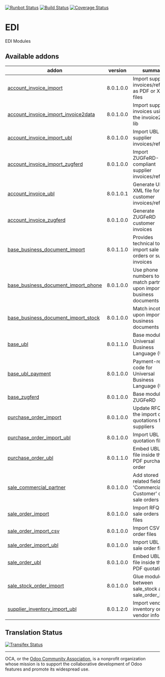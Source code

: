 [![Runbot Status](https://runbot.odoo-community.org/runbot/badge/flat/226/8.0.svg)](https://runbot.odoo-community.org/runbot/repo/github-com-oca-edi-226)
[![Build Status](https://travis-ci.org/OCA/edi.svg?branch=8.0)](https://travis-ci.org/OCA/edi)
[![Coverage Status](https://coveralls.io/repos/OCA/edi/badge.svg?branch=8.0&service=github)](https://coveralls.io/github/OCA/edi?branch=8.0)

# EDI

EDI Modules

[//]: # (addons)

Available addons
----------------
addon | version | summary
--- | --- | ---
[account_invoice_import](account_invoice_import/) | 8.0.1.0.0 | Import supplier invoices/refunds as PDF or XML files
[account_invoice_import_invoice2data](account_invoice_import_invoice2data/) | 8.0.1.0.0 | Import supplier invoices using the invoice2data lib
[account_invoice_import_ubl](account_invoice_import_ubl/) | 8.0.1.0.0 | Import UBL XML supplier invoices/refunds
[account_invoice_import_zugferd](account_invoice_import_zugferd/) | 8.0.1.0.0 | Import ZUGFeRD-compliant supplier invoices/refunds
[account_invoice_ubl](account_invoice_ubl/) | 8.0.1.0.1 | Generate UBL XML file for customer invoices/refunds
[account_invoice_zugferd](account_invoice_zugferd/) | 8.0.1.0.0 | Generate ZUGFeRD customer invoices
[base_business_document_import](base_business_document_import/) | 8.0.1.1.0 | Provides technical tools to import sale orders or supplier invoices
[base_business_document_import_phone](base_business_document_import_phone/) | 8.0.1.0.0 | Use phone numbers to match partners upon import of business documents
[base_business_document_import_stock](base_business_document_import_stock/) | 8.0.1.0.0 | Match incoterms upon import of business documents
[base_ubl](base_ubl/) | 8.0.1.1.0 | Base module for Universal Business Language (UBL)
[base_ubl_payment](base_ubl_payment/) | 8.0.1.0.0 | Payment-related code for Universal Business Language (UBL)
[base_zugferd](base_zugferd/) | 8.0.1.0.0 | Base module for ZUGFeRD
[purchase_order_import](purchase_order_import/) | 8.0.1.0.0 | Update RFQ via the import of quotations from suppliers
[purchase_order_import_ubl](purchase_order_import_ubl/) | 8.0.1.0.0 | Import UBL XML quotation files
[purchase_order_ubl](purchase_order_ubl/) | 8.0.1.1.0 | Embed UBL XML file inside the PDF purchase order
[sale_commercial_partner](sale_commercial_partner/) | 8.0.1.0.0 | Add stored related field 'Commercial Customer' on sale orders
[sale_order_import](sale_order_import/) | 8.0.1.0.0 | Import RFQ or sale orders from files
[sale_order_import_csv](sale_order_import_csv/) | 8.0.1.0.0 | Import CSV sale order files
[sale_order_import_ubl](sale_order_import_ubl/) | 8.0.1.0.0 | Import UBL XML sale order files
[sale_order_ubl](sale_order_ubl/) | 8.0.1.0.0 | Embed UBL XML file inside the PDF quotation
[sale_stock_order_import](sale_stock_order_import/) | 8.0.1.0.0 | Glue module between sale_stock and sale_order_import
[supplier_inventory_import_ubl](supplier_inventory_import_ubl/) | 8.0.1.2.0 | Import vendor inventory on vendor info

[//]: # (end addons)

Translation Status
------------------
[![Transifex Status](https://www.transifex.com/projects/p/OCA-edi-8-0/chart/image_png)](https://www.transifex.com/projects/p/OCA-edi-8-0)

----

OCA, or the [Odoo Community Association](http://odoo-community.org/), is a nonprofit organization whose
mission is to support the collaborative development of Odoo features and
promote its widespread use.
